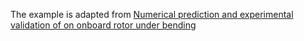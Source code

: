 The example is adapted from [Numerical prediction and experimental validation of on onboard rotor under bending](https://doi.org/10.1007/s11012-021-01392-6)
